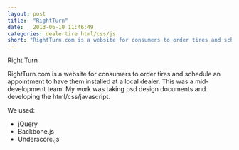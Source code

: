 ```yaml
---
layout: post
title:  "RightTurn"
date:   2013-06-10 11:46:49
categories: dealertire html/css/js
short: "RightTurn.com is a website for consumers to order tires and schedule an appointment to have them installed at a local dealer. "
---
```


Right Turn

[rightturn.com]: http://rightturn.com

RightTurn.com is a website for consumers to order tires and schedule an appointment to have them installed at a local dealer. This was a mid-development team. My work was taking psd design documents and developing the html/css/javascript. 

We used:

 - jQuery
 - Backbone.js
 - Underscore.js